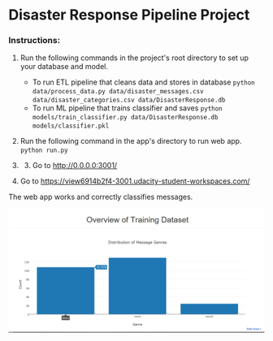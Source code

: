 # Disaster Response Pipeline Project

### Instructions:
1. Run the following commands in the project's root directory to set up your database and model.

    - To run ETL pipeline that cleans data and stores in database
        `python data/process_data.py data/disaster_messages.csv data/disaster_categories.csv data/DisasterResponse.db`
    - To run ML pipeline that trains classifier and saves
        `python models/train_classifier.py data/DisasterResponse.db models/classifier.pkl`

2. Run the following command in the app's directory to run web app.
    `python run.py`

3. 3. Go to http://0.0.0.0:3001/

4. Go to https://view6914b2f4-3001.udacity-student-workspaces.com/

The web app works and correctly classifies messages.

![alt text](https://github.com/AkshatBhardwaj1/Disaster-Response-Pipelines/blob/master/IDE%20Workspace/Capture.PNG)
